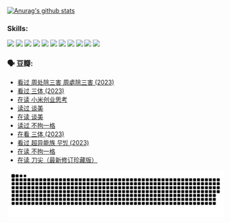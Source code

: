 
[![Anurag's github stats](https://github-readme-stats.vercel.app/api?username=w940853815)](https://github.com/anuraghazra/github-readme-stats)

### Skills:

<code><img height="32" src="https://cdn.jsdelivr.net/npm/simple-icons@v5/icons/python.svg"></code>
<code><img height="32" src="https://cdn.jsdelivr.net/npm/simple-icons@v5/icons/javascript.svg"></code>
<code><img height="32" src="https://cdn.jsdelivr.net/npm/simple-icons@v5/icons/django.svg"></code>
<code><img height="32" src="https://cdn.jsdelivr.net/npm/simple-icons@v5/icons/flask.svg"></code>
<code><img height="32" src="https://cdn.jsdelivr.net/npm/simple-icons@v5/icons/vuetify.svg"></code>
<code><img height="32" src="https://cdn.jsdelivr.net/npm/simple-icons@v5/icons/git.svg"></code>
<code><img height="32" src="https://cdn.jsdelivr.net/npm/simple-icons@v5/icons/docker.svg"></code>
<code><img height="32" src="https://cdn.jsdelivr.net/npm/simple-icons@v5/icons/postgresql.svg"></code>
<code><img height="32" src="https://cdn.jsdelivr.net/npm/simple-icons@v5/icons/elasticsearch.svg"></code>
<code><img height="32" src="https://cdn.jsdelivr.net/npm/simple-icons@v5/icons/macos.svg"></code>
<code><img height="32" src="https://cdn.jsdelivr.net/npm/simple-icons@v5/icons/linux.svg"></code>

### 🗣 豆瓣:

<!-- DOUBAN-ACTIVITIES:START -->
- [看过 周处除三害 周處除三害‎ (2023)](https://www.douban.com/people/136069238/status/4575646701/?_i=13151194)
- [看过 三体‎ (2023)](https://www.douban.com/people/136069238/status/4574263039/?_i=13151194)
- [在读 小米创业思考](https://www.douban.com/people/136069238/status/4572047905/?_i=13151194)
- [读过 谈美](https://www.douban.com/people/136069238/status/4572047629/?_i=13151194)
- [在读 谈美](https://www.douban.com/people/136069238/status/4560861771/?_i=13151194)
- [读过 不拘一格](https://www.douban.com/people/136069238/status/4560861445/?_i=13151194)
- [在看 三体‎ (2023)](https://www.douban.com/people/136069238/status/4558185093/?_i=13151194)
- [看过 超异能族 무빙‎ (2023)](https://www.douban.com/people/136069238/status/4556824186/?_i=13151194)
- [在读 不拘一格](https://www.douban.com/people/136069238/status/4541712161/?_i=13151194)
- [在读 刀尖（最新修订珍藏版）](https://www.douban.com/people/136069238/status/4541711339/?_i=13151195)
<!-- DOUBAN-ACTIVITIES:END -->


![Snake animation](https://raw.githubusercontent.com/w940853815/w940853815/output/github-contribution-grid-snake.svg)

<!--
**w940853815/w940853815** is a ✨ _special_ ✨ repository because its `README.md` (this file) appears on your GitHub profile.

Here are some ideas to get you started:

- 🔭 I’m currently working on ...
- 🌱 I’m currently learning ...
- 👯 I’m looking to collaborate on ...
- 🤔 I’m looking for help with ...
- 💬 Ask me about ...
- 📫 How to reach me: ...
- 😄 Pronouns: ...
- ⚡ Fun fact: ...
-->
